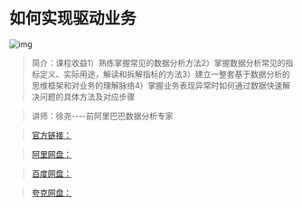 # 如何实现驱动业务

![img]()

> 简介：课程收益1）熟练掌握常见的数据分析方法2）掌握数据分析常见的指标定义、实际用途，解读和拆解指标的方法3）建立一整套基于数据分析的思维框架和对业务的理解脉络4）掌握业务表现异常时如何通过数据快速解决问题的具体方法及对应步骤

> 讲师：徐尧----前阿里巴巴数据分析专家

> [官方链接：]()

> [阿里网盘：]()

> [百度网盘：]()

> [夸克网盘：]()
